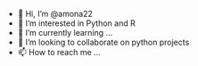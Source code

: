 - 👋 Hi, I’m @amona22
- 👀 I’m interested in Python and R
- 🌱 I’m currently learning ...
- 💞️ I’m looking to collaborate on python projects 
- 📫 How to reach me ...

<!---
amona22/amona22 is a ✨ special ✨ repository because its `README.md` (this file) appears on your GitHub profile.
You can click the Preview link to take a look at your changes.
--->
